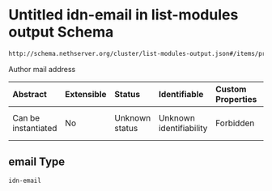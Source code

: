 # Untitled idn-email in list-modules output Schema

```txt
http://schema.nethserver.org/cluster/list-modules-output.json#/items/properties/authors/items/parameters/email
```

Author mail address

| Abstract            | Extensible | Status         | Identifiable            | Custom Properties | Additional Properties | Access Restrictions | Defined In                                                                           |
| :------------------ | :--------- | :------------- | :---------------------- | :---------------- | :-------------------- | :------------------ | :----------------------------------------------------------------------------------- |
| Can be instantiated | No         | Unknown status | Unknown identifiability | Forbidden         | Allowed               | none                | [list-modules-output.json*](cluster/list-modules-output.json "open original schema") |

## email Type

`idn-email`
